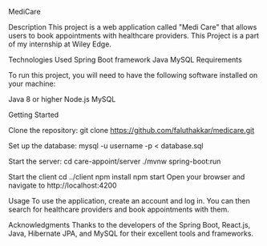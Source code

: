MediCare

Description
This project is a web application called "Medi Care" that allows users to book appointments with healthcare providers. 
This Project is a part of my internship at Wiley Edge.

Technologies Used
Spring Boot framework
Java
MySQL
Requirements

To run this project, you will need to have the following software installed on your machine:

Java 8 or higher
Node.js
MySQL

Getting Started

Clone the repository:
git clone https://github.com/faluthakkar/medicare.git

Set up the database:
mysql -u username -p < database.sql

Start the server:
cd care-appoint/server
./mvnw spring-boot:run

Start the client
cd ../client
npm install
npm start
Open your browser and navigate to http://localhost:4200

Usage
To use the application, create an account and log in. You can then search for healthcare providers and book appointments with them.

Acknowledgments
Thanks to the developers of the Spring Boot, React.js, Java, Hibernate JPA, and MySQL for their excellent tools and frameworks.

